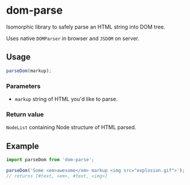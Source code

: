 # dom-parse

Isomorphic library to safely parse an HTML string into DOM tree.

Uses native `DOMParser` in browser and `JSDOM` on server.

## Usage

```js
parseDom(markup);
```

### Parameters

- `markup` string of HTML you'd like to parse.

### Return value

`NodeList` containing Node structure of HTML parsed.

## Example

```js
import parseDom from 'dom-parse';

parseDom('Some <em>awesome</em> markup <img src="explosion.gif">');
// returns [#text, <em>, #text, <img>]
```
